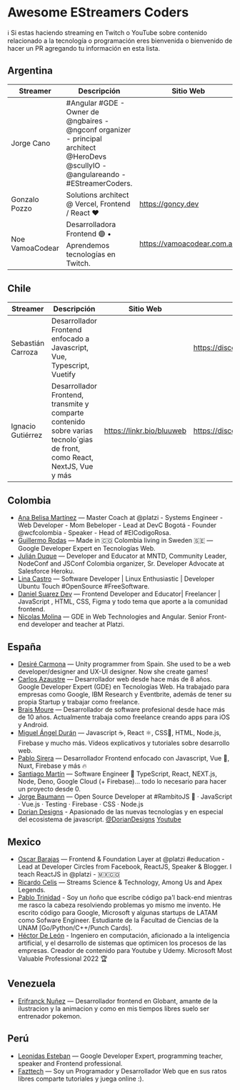 # Awesome EStreamers Coders

ℹ️ Si estas haciendo streaming en Twitch o YouTube sobre contenido relacionado a la tecnología o programación eres bienvenida o bienvenido de hacer un PR agregando tu información en esta lista.

## Argentina

| Streamer        | Descripción                                                                                                                          | Sitio Web                   | Comunidad                             | Twitch                            | Twitter                         | Facebook | Youtube                                 |
|-----------------|--------------------------------------------------------------------------------------------------------------------------------------|-----------------------------|---------------------------------------|-----------------------------------|---------------------------------|----------|-----------------------------------------|
| Jorge Cano      | #Angular #GDE - Owner de @ngbaires - @ngconf organizer - principal architect @HeroDevs @scullyIO - @angulareando - #EStreamerCoders. |                             |                                       |                                   | https://twitter.com/jorgeucano  |          | https://www.youtube.com/JorgeCano       |
| Gonzalo Pozzo   | Solutions architect @ Vercel, Frontend / React ❤                                                                                     | https://goncy.dev           | https://discord.com/invite/rAmPWU6eHg | https://www.twitch.tv/goncypozzo  | https://twitter.com/goncy       |          | https://www.youtube.com/c/GonzaloPozzo/ |
| Noe VamoaCodear | Desarrolladora Frontend 🟣 • Aprendemos tecnologías en Twitch.                                                                        | https://vamoacodear.com.ar/ | https://discord.io/vamoacodear        | https://www.twitch.tv/vamoacodear | https://twitter.com/vamoacodear |          | https://www.youtube.com/c/vamoacodear   |
## Chile

| Streamer          | Descripción                                                                                                              | Sitio Web                 | Comunidad                             | Twitch                           | Twitter                     | Facebook                         | Youtube                         |
|-------------------|--------------------------------------------------------------------------------------------------------------------------|---------------------------|---------------------------------------|----------------------------------|-----------------------------|----------------------------------|---------------------------------|
| Sebastián Carroza | Desarrollador Frontend enfocado a Javascript, Vue, Typescript, Vuetify                                    |                           | https://discord.com/invite/HDCJk44WtG | https://www.twitch.tv/razor7w_w/ |                             |                                  |                                 |
| Ignacio Gutiérrez | Desarrollador Frontend, transmite y comparte contenido sobre varias tecnolo´gias de front, como React, NextJS, Vue y más | https://linkr.bio/bluuweb | https://discord.com/invite/SKKPdttHmT | https://www.twitch.tv/bluuweb/   | https://twitter.com/bluuweb | https://www.facebook.com/bluuweb | https://www.youtube.com/bluuweb |

## Colombia

- [Ana Belisa Martínez](https://www.twitch.tv/anabelisam) — Master Coach at @platzi - Systems Engineer - Web Developer - Mom Bebeloper - Lead at DevC Bogotá - Founder @wcfcolombia - Speaker - Head of #ElCodigoRosa.
- [Guillermo Rodas](https://twitch.tv/glrodasz) — Made in 🇨🇴 Colombia living in Sweden 🇸🇪 — Google Developer Expert en Tecnologías Web.
- [Julián Duque](https://www.twitch.tv/julianduque) — Developer and Educator at MNTD, Community Leader, NodeConf and JSConf Colombia organizer, Sr. Developer Advocate at Salesforce Heroku.
- [Lina Castro](https://www.twitch.tv/lirrums) — Software Developer | Linux Enthusiastic | Developer Ubuntu Touch #OpenSource #FreeSoftware.
- [Daniel Suarez Dev](https://www.youtube.com/channel/UC_zzfLSjrYNKrOIGK_js_AA) — Frontend Developer and Educator| Freelancer | JavaScript , HTML, CSS, Figma y todo tema que aporte a la comunidad frontend.
- [Nicolas Molina](https://www.youtube.com/c/nicobytes) — GDE in Web Technologies and Angular. Senior Front-end developer and teacher at Platzi.

## España

- [Desiré Carmona](https://www.youtube.com/channel/UCjKXiQauEZBw-oLPiw--vgg) — Unity programmer from Spain. She used to be a web developer/designer and UX-UI designer. Now she create games!
- [Carlos Azaustre](https://www.youtube.com/CarlosAzaustre) — Desarrollador web desde hace más de 8 años. Google Developer Expert (GDE) en Tecnologías Web. Ha trabajado para empresas como Google, IBM Research y Eventbrite, además de tener su propia Startup y trabajar como freelance.
- [Brais Moure](https://www.youtube.com/MouredevApps) — Desarrollador de software profesional desde hace más de 10 años. Actualmente trabaja como freelance creando apps para iOS y Android.
- [Miguel Ángel Durán](https://www.youtube.com/midudev) — Javascript ☕️, React ⚛️, CSS🎨, HTML, Node.js, Firebase y mucho más. Vídeos explicativos y tutoriales sobre desarrollo web.
- [Pablo Sirera](https://www.youtube.com/PabloSirera) — Desarrollador Frontend enfocado con Javascript, Vue 💚, Nuxt, Firebase y más 🔥
- [Santiago Martín](https://www.twitch.tv/santima10) — Software Engineer 🚀 TypeScript, React, NEXT.js, Node, Deno, Google Cloud (+ Firebase)... todo lo necesario para hacer un proyecto desde 0.
- [Jorge Baumann](https://www.twitch.tv/baumannzone) — Open Source Developer at #RambitoJS 🐶 · JavaScript · Vue.js · Testing · Firebase · CSS · Node.js
- [Dorian Designs](https://www.twitch.tv/doriandesings) -
  Apasionado de las nuevas tecnologías y en especial del ecosistema de javascript. [@DorianDesigns](https://twitter.com/DorianDesings) [Youtube](https://www.youtube.com/channel/UCzuwt7Pi_VB8cP5q5UE4u-A)

## Mexico

- [Oscar Barajas](https://twitch.tv/gndxdev) — Frontend & Foundation Layer at @platzi #education - Lead at Developer Circles from Facebook, ReactJS, Speaker & Blogger. I teach ReactJS in @platzi - 🇲🇽🇨🇴
- [Ricardo Celis](https://twitch.tv/celismx) — Streams Science & Technology, Among Us and Apex Legends.
- [Pablo Trinidad](https://twitch.tv/pablotrinidad) - Soy un ñoño que escribe código pa'l back-end mientras me rasco la cabeza resolviendo problemas yo mismo me invento. He escrito código para Google, Microsoft y algunas startups de LATAM como Sofware Engineer. Estudiante de la Facultad de Ciencias de la UNAM [Go/Python/C++/Punch Cards].
- [Héctor De León](https://www.twitch.tv/hdeleonnet) - Ingeniero en computación, aficionado a la inteligencia artificial, y el desarrollo de sistemas que optimicen los procesos de las empresas. Creador de contenido para Youtube y Udemy. Microsoft Most Valuable Professional 2022 🏆

## Venezuela

- [Erifranck Nuñez](https://www.twitch.tv/erifranck) — Desarrollador frontend en Globant, amante de la ilustracion y la animacion y como en mis tiempos libres suelo ser entrenador pokemon.

## Perú

- [Leonidas Esteban](https://www.youtube.com/LeonidasEsteban) — Google Developer Expert, programming teacher, speaker and Frontend professional.
- [Fazttech](https://www.twitch.tv/fazttech/) — Soy un Programador y Desarrollador Web que en sus ratos libres comparte tutoriales y juega online :).
